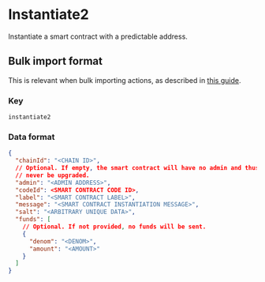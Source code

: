 # Instantiate2

Instantiate a smart contract with a predictable address.

## Bulk import format

This is relevant when bulk importing actions, as described in [this
guide](https://github.com/DA0-DA0/dao-dao-ui/wiki/Bulk-importing-actions).

### Key

`instantiate2`

### Data format

```json
{
  "chainId": "<CHAIN ID>",
  // Optional. If empty, the smart contract will have no admin and thus can
  // never be upgraded.
  "admin": "<ADMIN ADDRESS>",
  "codeId": <SMART CONTRACT CODE ID>,
  "label": "<SMART CONTRACT LABEL>",
  "message": "<SMART CONTRACT INSTANTIATION MESSAGE>",
  "salt": "<ARBITRARY UNIQUE DATA>",
  "funds": [
    // Optional. If not provided, no funds will be sent.
    {
      "denom": "<DENOM>",
      "amount": "<AMOUNT>"
    }
  ]
}
```
